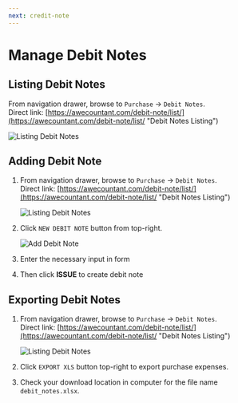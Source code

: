 ```yaml
---
next: credit-note
---
```


# Manage Debit Notes

## Listing Debit Notes 
From navigation drawer, browse to `Purchase` → `Debit Notes`.  
Direct link: [https://awecountant.com/debit-note/list/](https://awecountant.com/debit-note/list/ "Debit Notes Listing")

   ![Listing Debit Notes](~@assets/img/guide/debit_note_listing.jpg)

## Adding Debit Note
1. From navigation drawer, browse to `Purchase` → `Debit Notes`.  
Direct link: [https://awecountant.com/debit-note/list/](https://awecountant.com/debit-note/list/ "Debit Notes Listing")
	
	![Listing Debit Notes](~@assets/img/guide/debit_note_listing.jpg)

2. Click `NEW DEBIT NOTE` button from top-right.

	![Add Debit Note](~@assets/img/guide/debit_note_create_form.jpg)

2. Enter the necessary input in form

3. Then click **ISSUE** to create debit note


## Exporting Debit Notes
1. From navigation drawer, browse to `Purchase` → `Debit Notes`.  
Direct link: [https://awecountant.com/debit-note/list/](https://awecountant.com/debit-note/list/ "Debit Notes Listing")
	
	![Listing Debit Notes](~@assets/img/guide/debit_note_listing.jpg)

2. Click `EXPORT XLS` button top-right to export purchase expenses.

3. Check your download location in computer for the file name `debit_notes.xlsx`.